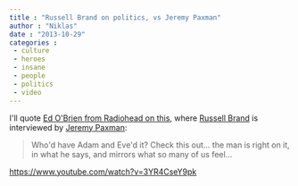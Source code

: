 ```yaml
---
title : "Russell Brand on politics, vs Jeremy Paxman"
author : "Niklas"
date : "2013-10-29"
categories : 
 - culture
 - heroes
 - insane
 - people
 - politics
 - video
---
```


I'll quote [Ed O'Brien from Radiohead on this](http://www.radiohead.com/deadairspace/131027/Mr-Russell-Brand), where [Russell Brand](https://en.wikipedia.org/wiki/Russell_Brand) is interviewed by [Jeremy Paxman](https://en.wikipedia.org/wiki/Jeremy_Paxman):

> Who'd have Adam and Eve'd it? Check this out... the man is right on it, in what he says, and mirrors what so many of us feel...

https://www.youtube.com/watch?v=3YR4CseY9pk
